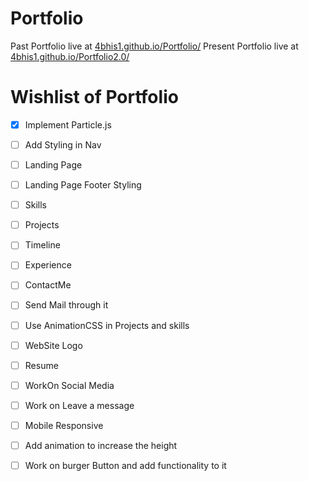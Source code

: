 # Portfolio

Past Portfolio live at <a href="https://4bhis1.github.io/Portfolio/">4bhis1.github.io/Portfolio/</a>
Present Portfolio live at <a href="https://4bhis1.github.io/Portfolio2.0/">4bhis1.github.io/Portfolio2.0/</a>

# Wishlist of Portfolio

- [x] Implement Particle.js
- [ ] Add Styling in Nav
- [ ] Landing Page
- [ ] Landing Page Footer Styling
- [ ] Skills 
- [ ] Projects
- [ ] Timeline
- [ ] Experience
- [ ] ContactMe
- [ ] Send Mail through it
- [ ] Use AnimationCSS in Projects and skills
- [ ] WebSite Logo
- [ ] Resume
- [ ] WorkOn Social Media
- [ ] Work on Leave a message
- [ ] Mobile Responsive
- [ ] Add animation to increase the height 
- [ ] Work on burger Button and add functionality to it






